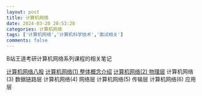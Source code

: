 ```yaml
---
layout: post
title: 计算机网络
date: 2024-03-20 20:53:28
categories: 计算机网络
tags: ['计算机网络','计算机科学技术','面试相关']
comments: false
---
```


B站王道考研计算机网络系列课程的相关笔记

<!-- more -->
[计算机网络八股](/next/计算机网络八股/)
[计算机网络(1) 整体概念介绍](/next/计算机网络-1-整体概念介绍/)
[计算机网络(2) 物理层](/next/计算机网络-2-物理层/)
计算机网络(3) 数据链路层
计算机网络(4) 网络层
计算机网络(5) 传输层
计算机网络(6) 应用层